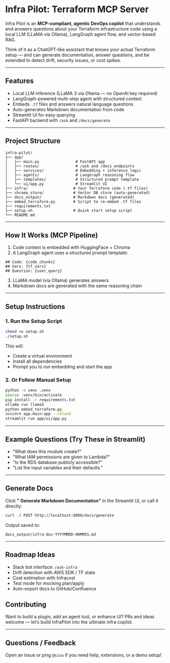 # Infra Pilot: Terraform MCP Server

Infra Pilot is an **MCP-compliant, agentic DevOps copilot** that understands and answers questions about your Terraform infrastructure code using a local LLM (LLaMA via Ollama), LangGraph agent flow, and vector-based RAG.

 Think of it as a ChatGPT-like assistant that knows your actual Terraform setup — and can generate documentation, answer questions, and be extended to detect drift, security issues, or cost spikes.

---

##  Features

*  Local LLM inference (LLaMA 3 via Ollama — no OpenAI key required)
*  LangGraph-powered multi-step agent with structured context
*  Embeds `.tf` files and answers natural language questions
*  Auto-generates Markdown documentation from code
*  Streamlit UI for easy querying
*  FastAPI backend with `/ask` and `/docs/generate`

---

##  Project Structure

```
infra-pilot/
├── app/
│   ├── main.py                # FastAPI app
│   ├── routes/                # /ask and /docs endpoints
│   ├── services/              # Embedding + inference logic
│   ├── agents/                # LangGraph reasoning flow
│   ├── templates/             # Structured prompt template
│   └── ui/app.py              # Streamlit UI
├── infra/                    # Your Terraform code (.tf files)
├── chroma_store/             # Vector DB store (auto-generated)
├── docs_output/              # Markdown docs (generated)
├── embed_terraform.py        # Script to re-embed .tf files
├── requirements.txt
├── setup.sh                  # Quick start setup script
└── README.md
```

---

##  How It Works (MCP Pipeline)

1.  Code context is embedded with HuggingFace + Chroma
2.  A LangGraph agent uses a structured prompt template:

   ```
   ## Code: {code_chunks}
   ## Vars: {tf_vars}
   ## Question: {user_query}
   ```
3.  LLaMA model (via Ollama) generates answers
4.  Markdown docs are generated with the same reasoning chain

---

##  Setup Instructions

### 1. Run the Setup Script

```bash
chmod +x setup.sh
./setup.sh
```

This will:

* Create a virtual environment
* Install all dependencies
* Prompt you to run embedding and start the app

### 2. Or Follow Manual Setup

```bash
python -m venv .venv
source .venv/bin/activate
pip install -r requirements.txt
ollama run llama3
python embed_terraform.py
uvicorn app.main:app --reload
streamlit run app/ui/app.py
```

---

##  Example Questions (Try These in Streamlit)

* "What does this module create?"
* "What IAM permissions are given to Lambda?"
* "Is the RDS database publicly accessible?"
* "List the input variables and their defaults."

---

##  Generate Docs

Click **" Generate Markdown Documentation"** in the Streamlit UI,
or call it directly:

```bash
curl -X POST http://localhost:8000/docs/generate
```

Output saved to:

```
docs_output/infra-doc-YYYYMMDD-HHMMSS.md
```

---

## Roadmap Ideas

*  Slack bot interface: `/ask-infra`
*  Drift detection with AWS SDK / TF state
*  Cost estimation with Infracost
*  Test mode for mocking plan/apply
*  Auto-export docs to GitHub/Confluence




##  Contributing

Want to build a plugin, add an agent tool, or enhance UI?
PRs and ideas welcome — let’s build InfraPilot into the ultimate infra copilot.

---

##  Questions / Feedback

Open an issue or ping `@siva` if you need help, extensions, or a demo setup!
